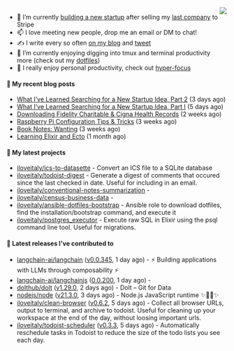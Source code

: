 <img align="right" src="https://github-readme-stats.vercel.app/api?username=iloveitaly&show_icons=true&text_color=718096&hide_title=true"/>

- 🔭 I’m currently [building a new startup](https://mikebian.co/bye-stripe-on-to-the-next-adventure/) after selling my [last company](https://suitesync.io) to Stripe
- 📫 I love meeting new people, drop me an email or DM to chat!
- ✍️ I write every so often [on my blog](http://mikebian.co/) and [tweet](https://twitter.com/mike_bianco)
- 🌱 I’m currently enjoying digging into tmux and terminal productivity more (check out my [dotfiles](https://github.com/iloveitaly/dotfiles))
- 💬 I really enjoy personal productivity, check out [hyper-focus](https://github.com/iloveitaly/hyper-focus)

#### 📜 My recent blog posts


- [What I’ve Learned Searching for a New Startup Idea, Part 2](https://mikebian.co/what-ive-learned-searching-for-a-new-startup-idea-part-2/) (3 days ago)
- [What I’ve Learned Searching for a New Startup Idea, Part I](https://mikebian.co/what-ive-learned-searching-for-a-new-startup-idea-part-i/) (5 days ago)
- [Downloading Fidelity Charitable &amp; Cigna Health Records](https://mikebian.co/downloading-fidelity-charitable-cigna-health-records/) (2 weeks ago)
- [Raspberry Pi Configuration Tips &amp; Tricks](https://mikebian.co/raspberry-pi-configuration-tips-tricks/) (3 weeks ago)
- [Book Notes: Wanting](https://mikebian.co/book-notes-wanting/) (3 weeks ago)
- [Learning Elixir and Ecto](https://mikebian.co/learning-elixir-and-ecto/) (1 month ago)

#### 🌱 My latest projects


- [iloveitaly/ics-to-datasette](https://github.com/iloveitaly/ics-to-datasette) - Convert an ICS file to a SQLite database
- [iloveitaly/todoist-digest](https://github.com/iloveitaly/todoist-digest) - Generate a digest of comments that occured since the last checked in date. Useful for including in an email.
- [iloveitaly/conventional-notes-summarization](https://github.com/iloveitaly/conventional-notes-summarization) - 
- [iloveitaly/census-business-data](https://github.com/iloveitaly/census-business-data) - 
- [iloveitaly/ansible-dotfiles-bootstrap](https://github.com/iloveitaly/ansible-dotfiles-bootstrap) - Ansible role to download dotfiles, find the installation/bootstrap command, and execute it
- [iloveitaly/postgres_executor](https://github.com/iloveitaly/postgres_executor) - Execute raw SQL in Elixir using the psql command line tool. Useful for migrations.

#### 🔭 Latest releases I've contributed to


- [langchain-ai/langchain](https://github.com/langchain-ai/langchain) ([v0.0.345](https://github.com/langchain-ai/langchain/releases/tag/v0.0.345), 1 day ago) - ⚡ Building applications with LLMs through composability ⚡
- [langchain-ai/langchainjs](https://github.com/langchain-ai/langchainjs) ([0.0.200](https://github.com/langchain-ai/langchainjs/releases/tag/0.0.200), 1 day ago) - 
- [dolthub/dolt](https://github.com/dolthub/dolt) ([v1.29.0](https://github.com/dolthub/dolt/releases/tag/v1.29.0), 2 days ago) - Dolt – Git for Data
- [nodejs/node](https://github.com/nodejs/node) ([v21.3.0](https://github.com/nodejs/node/releases/tag/v21.3.0), 3 days ago) - Node.js JavaScript runtime ✨🐢🚀✨
- [iloveitaly/clean-browser](https://github.com/iloveitaly/clean-browser) ([v0.6.2](https://github.com/iloveitaly/clean-browser/releases/tag/v0.6.2), 5 days ago) - Collect all browser URLs, output to terminal, and archive to todoist. Useful for cleaning up your workspace at the end of the day, without loosing important urls.
- [iloveitaly/todoist-scheduler](https://github.com/iloveitaly/todoist-scheduler) ([v0.3.3](https://github.com/iloveitaly/todoist-scheduler/releases/tag/v0.3.3), 5 days ago) - Automatically reschedule tasks in Todoist to reduce the size of the todo lists you see each day.
